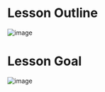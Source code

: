 
# Lesson Outline

![image](https://user-images.githubusercontent.com/20908007/145122181-1c86fb59-d564-497f-a7de-58a5314ef2f8.png)

# Lesson Goal 

![image](https://user-images.githubusercontent.com/20908007/145122225-2b74f565-9977-4cab-ad45-5d791ae6bdbf.png)

